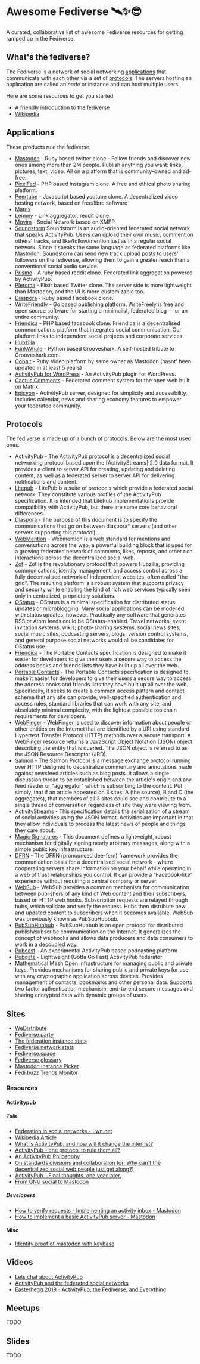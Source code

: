 # Awesome Fediverse 🛰✨😎

A curated, collaborative list of awesome Fediverse resources for getting ramped up in the Fediverse.

## What's the fediverse?

The Fediverse is a network of social networking [applications](#applications) that communicate with each other via a set of [protocols](#protocols). The servers hosting an application are called an _node_ or instance and can host multiple users.

Here are some resources to get you started:

- [A friendly introduction to the fediverse](https://medium.com/@VirtualAdept/a-friendly-introduction-to-the-fediverse-5b4ef3f8ed0e)
- [Wikipedia](https://en.wikipedia.org/wiki/Fediverse)

## Applications

These products rule the fediverse.

- [Mastodon](https://joinmastodon.org) - Ruby based twitter clone - Follow friends and discover new ones among more than 2M people. Publish anything you want: links, pictures, text, video. All on a platform that is community-owned and ad-free.
- [PixelFed](https://pixelfed.org/) - PHP based instagram clone. A free and ethical photo sharing platform.
- [Peertube](https://joinpeertube.org/) - Javascript based youtube clone. A decentralized video hosting network, based on free/libre software
- [Matrix](https://matrix.org/)
- [Lemmy](https://join-lemmy.org/) - Link aggregator, reddit clone. 
- [Movim](https://movim.eu/) - Social Network based on XMPP
- [Soundstorm](https://github.com/weathermen/soundstorm.git) Soundstorm is an audio-oriented federated social network that speaks ActivityPub. Users can upload their own music, comment on others' tracks, and like/follow/mention just as in a regular social network. Since it speaks the same language as federated platforms like Mastodon, Soundstorm can send new track upload posts to users' followers on the fediverse, allowing them to gain a greater reach than a conventional social audio service.
- [Prismo](https://gitlab.com/prismosuite/prismo) - A ruby based reddit clone. Federated link aggregation powered by ActivityPub.
- [Pleroma](https://pleroma.social/) - Elixir based Twitter clone. The server side is more lightweight than Mastodon, and the UI is more customizable too.
- [Diaspora](https://diasporafoundation.org/) - Ruby based Facebook clone.
- [WriteFriendly](https://writefreely.org/) - Go based publishing platform. WriteFreely is free and open source software for starting a minimalist, federated blog — or an entire community.
- [Friendica](http://friendi.ca/) - PHP based facebook clone. Friendica is a decentralised communications platform that integrates social communication. Our platform links to independent social projects and corporate services.
- [Hubzilla](https://hubzilla.org/)
- [FunkWhale](https://funkwhale.audio/) - Python based Grooveshark. A self-hosted tribute to Grooveshark.com.
- [Cobalt](https://github.com/Gargron/cobalt) - Ruby Video platform by same owner as Mastodon (hasnt' been updated in at least 5 years)
- [ActivityPub for WordPress](https://wordpress.org/plugins/activitypub/) - An ActivityPub plugin for WordPress.
- [Cactus Comments](https://cactus.chat/) - Federated comment system for the open web built on Matrix.
- [Epicyon](https://libreserver.org/epicyon/) - ActivityPub server, designed for simplicity and accessibility. Includes calendar, news and sharing economy features to empower your federated community.

## Protocols

The fediverse is made up of a bunch of protocols. Below are the most used ones.

- [ActivityPub](https://www.w3.org/TR/2018/REC-activitypub-20180123/) - The ActivityPub protocol is a decentralized social networking protocol based upon the [ActivityStreams] 2.0 data format. It provides a client to server API for creating, updating and deleting content, as well as a federated server to server API for delivering notifications and content.
- [Litepub](https://litepub.social/litepub/) - LitePub is a suite of protocols which provide a federated social network. They constitute various profiles of the ActivityPub specification. It is intended that LitePub implementations provide compatibility with ActivityPub, but there are some core behavioral differences.
- [Diaspora](https://diaspora.github.io/diaspora_federation/index.html) - The purpose of this document is to specify the communications that go on between diaspora* servers (and other servers supporting this protocol)
- [WebMention](https://indieweb.org/Webmention) - Webmention is a web standard for mentions and conversations across the web, a powerful building block that is used for a growing federated network of comments, likes, reposts, and other rich interactions across the decentralized social web.
- [Zot](https://zotlabs.org/help/en-gb/developer/zot_protocol) - Zot is the revolutionary protocol that powers Hubzilla, providing communications, identity management, and access control across a fully decentralised network of independent websites, often called "the grid". The resulting platform is a robust system that supports privacy and security while enabling the kind of rich web services typically seen only in centralized, proprietary solutions.
- [OStatus](http://ostatus.github.io/spec/OStatus%201.0%20Draft%202.html) - OStatus is a minimal specification for distributed status updates or microblogging. Many social applications can be modelled with status updates, however. Practically any software that generates RSS or Atom feeds could be OStatus-enabled. Travel networks, event invitation systems, wikis, photo-sharing systems, social news sites, social music sites, podcasting servers, blogs, version control systems, and general purpose social networks would all be candidates for OStatus use.
- [Friendica](https://github.com/friendica/friendica/wiki/Protocol) - The Portable Contacts specification is designed to make it easier for developers to give their users a secure way to access the address books and friends lists they have built up all over the web.
- [Portable Contacts](https://web.archive.org/web/20160426223008/http://portablecontacts.net/draft-spec.html) - The Portable Contacts specification is designed to make it easier for developers to give their users a secure way to access the address books and friends lists they have built up all over the web. Specifically, it seeks to create a common access pattern and contact schema that any site can provide, well-specified authentication and access rules, standard libraries that can work with any site, and absolutely minimal complexity, with the lightest possible toolchain requirements for developers.
- [WebFinger](https://github.com/webfinger/) - WebFinger is used to discover information about people or other entities on the Internet that are identified by a URI using standard Hypertext Transfer Protocol (HTTP) methods over a secure transport. A WebFinger resource returns a JavaScript Object Notation (JSON) object describing the entity that is queried. The JSON object is referred to as the JSON Resource Descriptor (JRD).
- [Salmon](https://en.wikipedia.org/wiki/Salmon_%28protocol%29) - The Salmon Protocol is a message exchange protocol running over HTTP designed to decentralize commentary and annotations made against newsfeed articles such as blog posts. It allows a single discussion thread to be established between the article's origin and any feed reader or "aggregator" which is subscribing to the content. Put simply, that if an article appeared on 3 sites: A (the source), B and C (the aggregates), that members of all 3 sites could see and contribute to a single thread of conversation regardless of site they were viewing from.
- [ActivityStreams](http://activitystrea.ms/specs/json/1.0/) - This specification details the serialization of a stream of social activities using the JSON format. Activities are important in that they allow individuals to process the latest news of people and things they care about.
- [Magic Signatures](https://cdn.rawgit.com/salmon-protocol/salmon-protocol/master/draft-panzer-magicsig-01.html) - This document defines a lightweight, robust mechanism for digitally signing nearly arbitrary messages, along with a simple public key infrastructure.
- [DFRN](https://github.com/friendica/friendica/blob/master/spec/dfrn2.pdf)  - The DFRN (pronounced dee-fern) framework provides the communication basis for a decentralised social network - where cooperating servers share information on your behalf while operating in a web of trust relationships you control. It can provide a “Facebook-like” experience without requiring a central company or server.
- [WebSub](https://w3c.github.io/websub/) - WebSub provides a common mechanism for communication between publishers of any kind of Web content and their subscribers, based on HTTP web hooks. Subscription requests are relayed through hubs, which validate and verify the request. Hubs then distribute new and updated content to subscribers when it becomes available. WebSub was previously known as PubSubHubbub.
- [PubSubHubbub](https://github.com/pubsubhubbub/PubSubHubbub) - PubSubHubbub is an open protocol for distributed publish/subscribe communication on the Internet. It generalizes the concept of webhooks and allows data producers and data consumers to work in a decoupled way.
- [Pubcast](https://github.com/pubcast/pubcast) - An experimental ActivityPub based podcasting platform
- [Pubgate](https://github.com/autogestion/pubgate) - Lightweight (Gotta Go Fast) ActivityPub federator
- [Mathematical Mesh](https://github.com/hallambaker/Mathematical-Mesh) Open infrastructure for managing public and private keys. Provides mechanisms for sharing public and private keys for use with any cryptographic application across devices. Provides management of contacts, bookmarks and other personal data. Supports two factor authentication mechanism, end-to-end secure messages and sharing encrypted data with dynamic groups of users.

## Sites

- [WeDistribute](https://wedistribute.org/)
- [Fediverse.party](http://fediverse.party/)
- [The federation instance stats](https://the-federation.info)
- [Fediverse network stats](https://fediverse.network)
- [Fediverse.space](https://www.fediverse.space)
- [Fediverse glossary](https://tilde.town/~petegozz/Fediverse_Glossary/)
- [Mastodon Instance Picker](https://instances.social)
- [Fedi.buzz Trends Monitor](https://fedi.buzz)

### Resources

#### Activitypub

##### Talk

- [Federation in social networks - Lwn.net](https://lwn.net/Articles/741218/)
- [Wikipedia Article](https://en.wikipedia.org/wiki/ActivityPub)
- [What is ActivityPub, and how will it change the internet?](https://jeremydormitzer.com/blog/what-is-activitypub-and-how-will-it-change-the-internet/)
- [ActivityPub - one protocol to rule them all?](https://schub.io/blog/2018/02/01/activitypub-one-protocol-to-rule-them-all.html)
- [An ActivityPub Philosophy](https://cjslep.com/c/blog/an-activitypub-philosophy)
- [On standards divisions and collaboration (or: Why can't the decentralized social web people just get along?)](http://dustycloud.org/blog/on-standards-divisions-collaboration/)
- [ActivityPub - Final thoughts, one year later.](https://schub.io/blog/2019/01/13/activitypub-final-thoughts-one-year-later.html)
- [From GNU social to Mastodon](https://thomask.sdf.org/blog/2018/08/19/from-gnu-social-to-mastodon.html)

##### Developers

- [How to verify requests - Implementing an activity inbox - Mastodon](http://blog.joinmastodon.org/2018/07/how-to-make-friends-and-verify-requests/)
- [How to implement a basic ActivityPub server - Mastodon](https://blog.joinmastodon.org/2018/06/how-to-implement-a-basic-activitypub-server/)

#### Misc

- [Identity proof of mastodon with keybase](https://keybase.io/blog/keybase-proofs-for-mastodon-and-everyone)

## Videos

- [Lets chat about ActivityPub](https://www.youtube.com/watch?v=g-Fiku7KKBU)
- [ActivityPub and the federated social networks](https://www.youtube.com/watch?v=li_usG-RmnY)
- [Easterhegg 2019 - ActivityPub, the Fediverse, and Everything](https://www.youtube.com/watch?v=kbUEIxSN4aU)

## Meetups

TODO

## Slides

TODO
